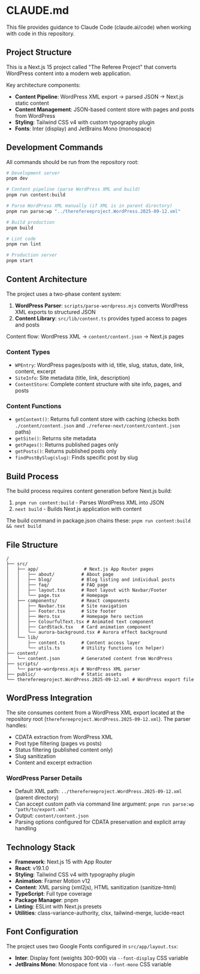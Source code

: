 # CLAUDE.md

This file provides guidance to Claude Code (claude.ai/code) when working with code in this repository.

## Project Structure

This is a Next.js 15 project called "The Referee Project" that converts WordPress content into a modern web application.

Key architecture components:
- **Content Pipeline**: WordPress XML export → parsed JSON → Next.js static content
- **Content Management**: JSON-based content store with pages and posts from WordPress
- **Styling**: Tailwind CSS v4 with custom typography plugin
- **Fonts**: Inter (display) and JetBrains Mono (monospace)

## Development Commands

All commands should be run from the repository root:

```bash
# Development server
pnpm dev

# Content pipeline (parse WordPress XML and build)
pnpm run content:build

# Parse WordPress XML manually (if XML is in parent directory)
pnpm run parse:wp "../therefereeproject.WordPress.2025-09-12.xml"

# Build production
pnpm build

# Lint code
pnpm run lint

# Production server
pnpm start
```

## Content Architecture

The project uses a two-phase content system:

1. **WordPress Parser**: `scripts/parse-wordpress.mjs` converts WordPress XML exports to structured JSON
2. **Content Library**: `src/lib/content.ts` provides typed access to pages and posts

Content flow: WordPress XML → `content/content.json` → Next.js pages

### Content Types
- `WPEntry`: WordPress pages/posts with id, title, slug, status, date, link, content, excerpt
- `SiteInfo`: Site metadata (title, link, description)  
- `ContentStore`: Complete content structure with site info, pages, and posts

### Content Functions
- `getContent()`: Returns full content store with caching (checks both `./content/content.json` and `./referee-next/content/content.json` paths)
- `getSite()`: Returns site metadata
- `getPages()`: Returns published pages only
- `getPosts()`: Returns published posts only
- `findPostBySlug(slug)`: Finds specific post by slug

## Build Process

The build process requires content generation before Next.js build:
1. `pnpm run content:build` - Parses WordPress XML into JSON
2. `next build` - Builds Next.js application with content

The build command in package.json chains these: `pnpm run content:build && next build`

## File Structure

```
/
├── src/
│   ├── app/                 # Next.js App Router pages
│   │   ├── about/          # About page
│   │   ├── blog/           # Blog listing and individual posts
│   │   ├── faq/            # FAQ page
│   │   ├── layout.tsx      # Root layout with Navbar/Footer
│   │   └── page.tsx        # Homepage
│   ├── components/         # React components
│   │   ├── Navbar.tsx      # Site navigation
│   │   ├── Footer.tsx      # Site footer  
│   │   ├── Hero.tsx        # Homepage hero section
│   │   ├── ColourfulText.tsx # Animated text component
│   │   ├── CardStack.tsx   # Card animation component
│   │   └── aurora-background.tsx # Aurora effect background
│   └── lib/
│       ├── content.ts      # Content access layer
│       └── utils.ts        # Utility functions (cn helper)
├── content/
│   └── content.json        # Generated content from WordPress
├── scripts/
│   └── parse-wordpress.mjs # WordPress XML parser
├── public/                 # Static assets
└── therefereeproject.WordPress.2025-09-12.xml # WordPress export file
```

## WordPress Integration

The site consumes content from a WordPress XML export located at the repository root (`therefereeproject.WordPress.2025-09-12.xml`). The parser handles:
- CDATA extraction from WordPress XML
- Post type filtering (pages vs posts)  
- Status filtering (published content only)
- Slug sanitization
- Content and excerpt extraction

### WordPress Parser Details
- Default XML path: `../therefereeproject.WordPress.2025-09-12.xml` (parent directory)
- Can accept custom path via command line argument: `pnpm run parse:wp "path/to/export.xml"`
- Output: `content/content.json`
- Parsing options configured for CDATA preservation and explicit array handling

## Technology Stack

- **Framework**: Next.js 15 with App Router
- **React**: v19.1.0
- **Styling**: Tailwind CSS v4 with typography plugin
- **Animation**: Framer Motion v12
- **Content**: XML parsing (xml2js), HTML sanitization (sanitize-html)
- **TypeScript**: Full type coverage
- **Package Manager**: pnpm
- **Linting**: ESLint with Next.js presets
- **Utilities**: class-variance-authority, clsx, tailwind-merge, lucide-react

## Font Configuration

The project uses two Google Fonts configured in `src/app/layout.tsx`:
- **Inter**: Display font (weights 300-900) via `--font-display` CSS variable
- **JetBrains Mono**: Monospace font via `--font-mono` CSS variable